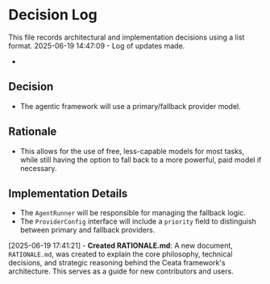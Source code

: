 # Decision Log

This file records architectural and implementation decisions using a list format.
2025-06-19 14:47:09 - Log of updates made.

-

## Decision

- The agentic framework will use a primary/fallback provider model.

## Rationale

- This allows for the use of free, less-capable models for most tasks, while still having the option to fall back to a more powerful, paid model if necessary.

## Implementation Details

- The `AgentRunner` will be responsible for managing the fallback logic.
- The `ProviderConfig` interface will include a `priority` field to distinguish between primary and fallback providers.

[2025-06-19 17:41:21] - **Created RATIONALE.md**: A new document, `RATIONALE.md`, was created to explain the core philosophy, technical decisions, and strategic reasoning behind the Ceata framework's architecture. This serves as a guide for new contributors and users.
